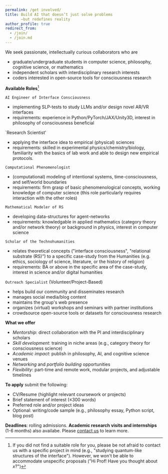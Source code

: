 ```yaml
---
permalink: /get involved/
title: Build AI that doesn’t just solve problems
       —but redefines reality 
author_profile: true
redirect_from: 
  - /join/
  - /join.md
---
```


<p> </p>
<p> </p>
We seek passionate, intellectually curious collaborators who are 

* graduate/undergraduate students in computer science, philosophy, cognitive science, or mathematics
* independent scholars with interdisciplinary research interests
* coders interested in open-source tools for consciousness research

**Available Roles**[^1]
 
`AI Engineer of Interface Consciousness`
  * implementing SLP-tests to study LLMs and/or design novel AR/VR interfaces
  * requirements: experience in Python/PyTorch/JAX/Unity3D, interest in philosophy of consciousness beneficial 

`Research Scientist'
 * applying the interface idea to empirical (physical) sciences
 * requirements: skilled in experimental physics/chemistry/biology, familiarity with the basics of lab work and able to design new empirical protocols. 
   
`Computational Phenomenologist`
  * (computational) modeling of intentional systems, time-consciousness, and self/world boundaries 
  * requirements: firm grasp of basic phenomenological concepts, working knowledge of computer science (this role particularly requires interaction with the other roles)

`Mathematical Modeler of RS`
  * developing data-structures for agent-networks
  * requirements: knowledgable in applied mathematics (category theory and/or network theory) or background in physics, interest in computer science
    
`Scholar of the Technohumanities` 
  * relates theoretical concepts ("interface consciousness", "relational substrate (RS)") to a specific case-study from the Humanities (e.g. ethics, sociology of science, literature, or the history of religion)
  * requirements: BA or above in the specific area of the case-study, interest in science and/or digital humanities

`Outreach Specialist` (Volunteer/Project-Based)
  * helps build our community and disseminates research
  * manages social media/blog content 
  * maintains the group's web presence
  * organizes (virtual) workshops and seminars with partner institutions
  * crowdsource open-source tools or datasets for consciousness research

**What we offer**

* _Mentorship_: direct collaboration with the PI and interdisciplinary scholars
* _Skill development_: training in niche areas (e.g., category theory for consciousness science)
* _Academic impact_: publish in philosophy, AI, and cognitive science venues
* _Networking_ and _portfolio building_ opportunities
* _Flexibility_: part-time and remote work, modular projects, and adjustable timelines

**To apply** submit the following:

* CV/Resume (highlight relevant coursework or projects)
* Brief statement of interest (≤300 words)
* Preferred role and/or project ideas
* Optional: writing/code sample (e.g., philosophy essay, Python script, blog post)

[^1]: If you did not find a suitable role for you, please be not afraid to contact us with a specific project in mind (e.g., "studying quantum-like structures of the interface"). However, we won't be able to accommodate unspecific proposals ("Hi Prof! Have you thought about _x_?")

**Deadlines**: rolling admissions. **Academic research visits and internships** (1-6 months) also availabe. Please [contact us](mailto:robert.prentner@amcs.science) to learn more.
